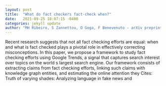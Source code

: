 ```yaml
---
layout: post
title:  "What do fact checkers fact-check when?"
date:   2021-09-25 18:07:15 -0400
categories: jekyll update
author: "MH Ribeiro, S Zannettou, O Goga, F Benevenuto - arXiv preprint arXiv , 2021"
---
```

Recent research suggests that not all fact checking efforts are equal: when and what is fact checked plays a pivotal role in effectively correcting misconceptions. In this paper, we propose a framework to study fact checking efforts using Google Trends, a signal that captures search interest over topics on the world s largest search engine. Our framework consists of extracting claims from fact checking efforts, linking such claims with knowledge graph entities, and estimating the online attention they Cites: Truth of varying shades: Analyzing language in fake news and